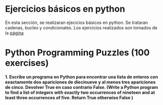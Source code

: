 # Ejercicios básicos en python
En esta sección, se realizaran ejecicios básicos en python. Se trataran cadenas, bucles y condicionales. Los ejercicios realizados son tomados de la [página](https://www.w3resource.com/python-exercises/puzzles/index.php) 

# Python Programming Puzzles (100 exercises)
#### 1. Escribe un programa en Python para encontrar una lista de enteros con exactamente dos apariciones de diecinueve y al menos tres apariciones de cinco. Devolver True en caso contrario False. (Write a Python program to find a list of integers with exactly two occurrences of nineteen and at least three occurrences of five. Return True otherwise False )